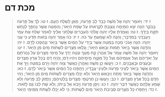 # מכת דם

> ז יד: וַיֹּאמֶר יְהוָה אֶל מֹשֶׁה כָּבֵד לֵב פַּרְעֹה; מֵאֵן לְשַׁלַּח הָעָם.
> ז טו: לֵךְ אֶל פַּרְעֹה בַּבֹּקֶר הִנֵּה יֹצֵא הַמַּיְמָה וְנִצַּבְתָּ לִקְרָאתוֹ עַל שְׂפַת הַיְאֹר; וְהַמַּטֶּה אֲשֶׁר נֶהְפַּךְ לְנָחָשׁ תִּקַּח בְּיָדֶךָ.
> ז טז: וְאָמַרְתָּ אֵלָיו יְהוָה אֱלֹהֵי הָעִבְרִים שְׁלָחַנִי אֵלֶיךָ לֵאמֹר שַׁלַּח אֶת עַמִּי וְיַעַבְדֻנִי בַּמִּדְבָּר; וְהִנֵּה לֹא שָׁמַעְתָּ עַד כֹּה.
> ז יז: כֹּה אָמַר יְהוָה בְּזֹאת תֵּדַע כִּי אֲנִי יְהוָה:  הִנֵּה אָנֹכִי מַכֶּה בַּמַּטֶּה אֲשֶׁר בְּיָדִי עַל הַמַּיִם אֲשֶׁר בַּיְאֹר וְנֶהֶפְכוּ לְדָם.
> ז יח: וְהַדָּגָה אֲשֶׁר בַּיְאֹר תָּמוּת וּבָאַשׁ הַיְאֹר; וְנִלְאוּ מִצְרַיִם לִשְׁתּוֹת מַיִם מִן הַיְאֹר.
> ז יט: וַיֹּאמֶר יְהוָה אֶל מֹשֶׁה אֱמֹר אֶל אַהֲרֹן קַח מַטְּךָ וּנְטֵה יָדְךָ עַל מֵימֵי מִצְרַיִם עַל נַהֲרֹתָם עַל יְאֹרֵיהֶם וְעַל אַגְמֵיהֶם וְעַל כָּל מִקְוֵה מֵימֵיהֶם וְיִהְיוּ דָם; וְהָיָה דָם בְּכָל אֶרֶץ מִצְרַיִם וּבָעֵצִים וּבָאֲבָנִים.
> ז כ: וַיַּעֲשׂוּ כֵן מֹשֶׁה וְאַהֲרֹן כַּאֲשֶׁר צִוָּה יְהוָה וַיָּרֶם בַּמַּטֶּה וַיַּךְ אֶת הַמַּיִם אֲשֶׁר בַּיְאֹר לְעֵינֵי פַרְעֹה וּלְעֵינֵי עֲבָדָיו; וַיֵּהָפְכוּ כָּל הַמַּיִם אֲשֶׁר בַּיְאֹר לְדָם.
> ז כא: וְהַדָּגָה אֲשֶׁר בַּיְאֹר מֵתָה וַיִּבְאַשׁ הַיְאֹר וְלֹא יָכְלוּ מִצְרַיִם לִשְׁתּוֹת מַיִם מִן הַיְאֹר; וַיְהִי הַדָּם בְּכָל אֶרֶץ מִצְרָיִם.
> ז כב: וַיַּעֲשׂוּ כֵן חַרְטֻמֵּי מִצְרַיִם בְּלָטֵיהֶם; וַיֶּחֱזַק לֵב פַּרְעֹה וְלֹא שָׁמַע אֲלֵהֶם כַּאֲשֶׁר דִּבֶּר יְהוָה.
> ז כג: וַיִּפֶן פַּרְעֹה וַיָּבֹא אֶל בֵּיתוֹ; וְלֹא שָׁת לִבּוֹ גַּם לָזֹאת.
> ז כד: וַיַּחְפְּרוּ כָל מִצְרַיִם סְבִיבֹת הַיְאֹר מַיִם לִשְׁתּוֹת:  כִּי לֹא יָכְלוּ לִשְׁתֹּת מִמֵּימֵי הַיְאֹר. 
 

